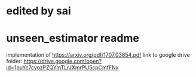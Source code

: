 # edited by sai
# unseen_estimator readme
implementation of https://arxiv.org/pdf/1707.03854.pdf
link to google drive folder: https://drive.google.com/open?id=1puYc7cyozPZQYmTLrJXmrPU5cpCmfFNx